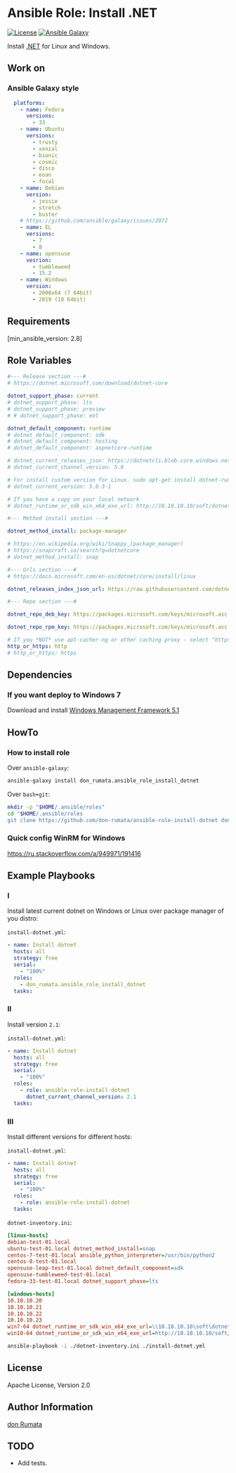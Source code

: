 # Ansible Role: Install .NET

[![License][license-image]][license-url] [![Ansible Galaxy][ansible-galaxy-image]][ansible-galaxy-url]

Install [.NET](https://dotnet.microsoft.com/download) for Linux and Windows.

## Work on

### Ansible Galaxy style

```yaml
  platforms:
    - name: Fedora
      versions:
        - 33
    - name: Ubuntu
      versions:
        - trusty
        - xenial
        - bionic
        - cosmic
        - disco
        - eoan
        - focal
    - name: Debian
      version:
        - jessie
        - stretch
        - buster
    # https://github.com/ansible/galaxy/issues/2072
    - name: EL
      versions:
        - 7
        - 8
    - name: opensuse
      vesrion:
        - tumbleweed
        - 15.2
    - name: Windows
      version:
        - 2008x64 (7 64bit)
        - 2019 (10 64bit)
```

## Requirements

[min_ansible_version: 2.8]

## Role Variables

```yaml
#--- Release section ---#
# https://dotnet.microsoft.com/download/dotnet-core

dotnet_support_phase: current
# dotnet_support_phase: lts
# dotnet_support_phase: preview
# # dotnet_support_phase: eol

dotnet_default_component: runtime
# dotnet_default_component: sdk
# dotnet_default_component: hosting
# dotnet_default_component: aspnetcore-runtime

# dotnet_current_releases_json: https://dotnetcli.blob.core.windows.net/dotnet/release-metadata/5.0/releases.json
# dotnet_current_channel_version: 5.0

# For install custom version for Linux. sudo apt-get install dotnet-runtime-5.0=5.0.3-1
# dotnet_current_version: 5.0.3-1

# If you have a copy on your local network
# dotnet_runtime_or_sdk_win_x64_exe_url: http://10.10.10.10/soft/dotnet/dotnet-{{ dotnet_default_component }}-latest-win-amd64.exe

#--- Method install section ---#

dotnet_method_install: package-manager

# https://en.wikipedia.org/wiki/Snappy_(package_manager)
# https://snapcraft.io/search?q=dotnetcore
# dotnet_method_install: snap

#--- Urls section ---#
# https://docs.microsoft.com/en-us/dotnet/core/install/linux

dotnet_releases_index_json_url: https://raw.githubusercontent.com/dotnet/core/master/release-notes/releases-index.json

#--- Repo section ---#

dotnet_repo_deb_key: https://packages.microsoft.com/keys/microsoft.asc

dotnet_repo_rpm_key: https://packages.microsoft.com/keys/microsoft.asc

# If you *NOT* use apt-cacher-ng or other caching proxy - select "https".
http_or_https: http
# http_or_https: https
```

## Dependencies

### If you want deploy to Windows 7

Download and install [Windows Management Framework 5.1](https://www.microsoft.com/en-us/download/details.aspx?id=54616)

## HowTo

### How to install role

Over `ansible-galaxy`:

```bash
ansible-galaxy install don_rumata.ansible_role_install_dotnet
```

Over `bash+git`:

```bash
mkdir -p "$HOME/.ansible/roles"
cd "$HOME/.ansible/roles
git clone https://github.com/don-rumata/ansible-role-install-dotnet don_rumata.ansible_role_install_dotnet
```

### Quick config WinRM for Windows

<https://ru.stackoverflow.com/a/949971/191416>

## Example Playbooks

### I

Install latest current dotnet on Windows or Linux over package manager of you distro:

`install-dotnet.yml`:

```yaml
- name: Install dotnet
  hosts: all
  strategy: free
  serial:
    - "100%"
  roles:
    - don_rumata.ansible_role_install_dotnet
  tasks:
```

### II

Install version `2.1`:

`install-dotnet.yml`:

```yaml
- name: Install dotnet
  hosts: all
  strategy: free
  serial:
    - "100%"
  roles:
    - role: ansible-role-install-dotnet
      dotnet_current_channel_version: 2.1
  tasks:
```

### III

Install different versions for different hosts:

`install-dotnet.yml`:

```yaml
- name: Install dotnet
  hosts: all
  strategy: free
  serial:
    - "100%"
  roles:
    - role: ansible-role-install-dotnet
  tasks:
```

`dotnet-inventory.ini`:

```ini
[linux-hosts]
debian-test-01.local
ubuntu-test-01.local dotnet_method_install=snap
centos-7-test-01.local ansible_python_interpreter=/usr/bin/python2
centos-8-test-01.local
opensuse-leap-test-01.local dotnet_default_component=sdk
opensuse-tumbleweed-test-01.local
fedora-33-test-01.local dotnet_support_phase=lts

[windows-hosts]
10.10.10.20
10.10.10.21
10.10.10.22
10.10.10.23
win7-64 dotnet_runtime_or_sdk_win_x64_exe_url=\\10.10.10.10\soft\dotnet\dotnet-{{ dotnet_default_component }}-latest-win-amd64.exe dotnet_default_component=hosting
win10-64 dotnet_runtime_or_sdk_win_x64_exe_url=http://10.10.10.10/soft/dotnet/dotnet-{{ dotnet_default_component }}-latest-win-amd64.exe dotnet_support_phase=preview dotnet_default_component=sdk
```

```bash
ansible-playbook -i ./dotnet-inventory.ini ./install-dotnet.yml
```

## License

Apache License, Version 2.0

## Author Information

[don Rumata](https://github.com/don-rumata)

## TODO

- Add tests.

[license-image]: https://img.shields.io/github/license/don-rumata/ansible-role-install-dotnet.svg
[license-url]: https://opensource.org/licenses/Apache-2.0

[ansible-galaxy-image]: https://img.shields.io/badge/ansible_galaxy-don__rumata.ansible__role__install__dotnet-blue.svg
[ansible-galaxy-url]: https://galaxy.ansible.com/don_rumata/ansible_role_install_dotnet
